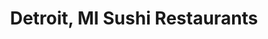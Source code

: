 ---
layout: city
title: Detroit, MI Sushi Restaurants
permalink: /michigan/detroit/
stateAbbr: MI
stateName: Michigan
cityName: Detroit
---